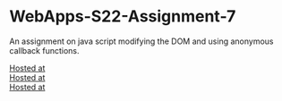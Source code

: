# WebApps-S22-Assignment-7
An assignment on java script modifying the DOM and using anonymous callback functions.<br>

[Hosted at](https://44-563-web-apps-s22.github.io/webapps-s22-assignment-7-bindisanjay/hunt.html)<br>
[Hosted at](https://44-563-web-apps-s22.github.io/webapps-s22-assignment-7-bindisanjay/reaction.html)<br>
[Hosted at](https://44-563-web-apps-s22.github.io/webapps-s22-assignment-7-bindisanjay/queue.html)<br>

